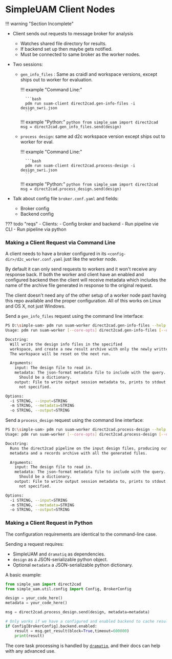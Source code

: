 # SimpleUAM Client Nodes

!!! warning "Section Incomplete"

- Client sends out requests to message broker for analysis
    - Watches shared file directory for results.
    - If backend set up then maybe gets notified.
    - Must be connected to same broker as the worker nodes.
- Two sessions:
    - `gen_info_files` : Same as craidl and workspace versions, except ships
      out to worker for evaluation.

        !!! example "Command Line:"

            ```bash
            pdm run suam-client direct2cad.gen-info-files -i design_swri.json
            ```

        !!! example "Python:"
            ```python
            from simple_uam import direct2cad
            msg = direct2cad.gen_info_files.send(design)
            ```

    - `process design`: same ad d2c workspace version except ships out to worker
      for eval.

        !!! example "Command Line:"

            ```bash
            pdm run suam-client direct2cad.process-design -i design_swri.json
            ```

        !!! example "Python:"
            ```python
            from simple_uam import direct2cad
            msg = direct2cad.process_design.send(design)
            ```

- Talk about config file `broker.conf.yaml` and fields:
    - Broker config
    - Backend config

??? todo "reqs"
    - Clients:
        - Config broker and backend
        - Run pipeline vie CLI
        - Run pipeline via python

### Making a Client Request via Command Line

A client needs to have a broker configured in its `<config-dir>/d2c_worker.conf.yaml`
just like the worker node.

By default it can only send requests to workers and it won't receive any
response back. If both the worker and client have an enabled and configured
backend then the client will receive metadata which includes the name of the
archive file generated in response to the original request.

The client doesn't need any of the other setup of a worker node past having
this repo available and the proper configuration.
All of this works on Linux and OS X, not just Windows.

Send a `gen_info_files` request using the command line interface:

```bash
PS D:\simple-uam> pdm run suam-worker direct2cad.gen-info-files --help
Usage: pdm run suam-worker [--core-opts] direct2cad.gen-info-files [--options] [other tasks here ...]

Docstring:
  Will write the design info files in the specified
  workspace, and create a new result archive with only the newly written data.
  The workspace will be reset on the next run.

  Arguments:
    input: The design file to read in.
    metadata: The json-format metadata file to include with the query.
      Should be a dictionary.
    output: File to write output session metadata to, prints to stdout if
      not specified.

Options:
  -i STRING, --input=STRING
  -m STRING, --metadata=STRING
  -o STRING, --output=STRING
```

Send a `process_design` request using the command line interface:

```bash
PS D:\simple-uam> pdm run suam-worker direct2cad.process-design --help
Usage: pdm run suam-worker [--core-opts] direct2cad.process-design [--options] [other tasks here ...]

Docstring:
  Runs the direct2cad pipeline on the input design files, producing output
  metadata and a records archive with all the generated files.

  Arguments:
    input: The design file to read in.
    metadata: The json-format metadata file to include with the query.
      Should be a dictionary.
    output: File to write output session metadata to, prints to stdout if
      not specified.

Options:
  -i STRING, --input=STRING
  -m STRING, --metadata=STRING
  -o STRING, --output=STRING
```

### Making a Client Request in Python

The configuration requirements are identical to the command-line case.

Sending a request requires:

  - SimpleUAM and `dramatiq` as dependencies.
  - `design` as a JSON-serializable python object.
  - Optional `metadata` a JSON-serializable python dictionary.

A basic example:

```python
from simple_uam import direct2cad
from simple_uam.util.config import Config, BrokerConfig

design = your_code_here()
metadata = your_code_here()

msg = direct2cad.process_design.send(design, metadata=metadata)

# Only works if we have a configured and enabled backend to cache results.
if Config[BrokerConfig].backend.enabled:
    result = msg.get_result(block=True,timeout=600000)
    print(result)
```

The core task processing is handled by [`dramatiq`](https://dramatiq.io),
and their docs can help with any advanced use.
